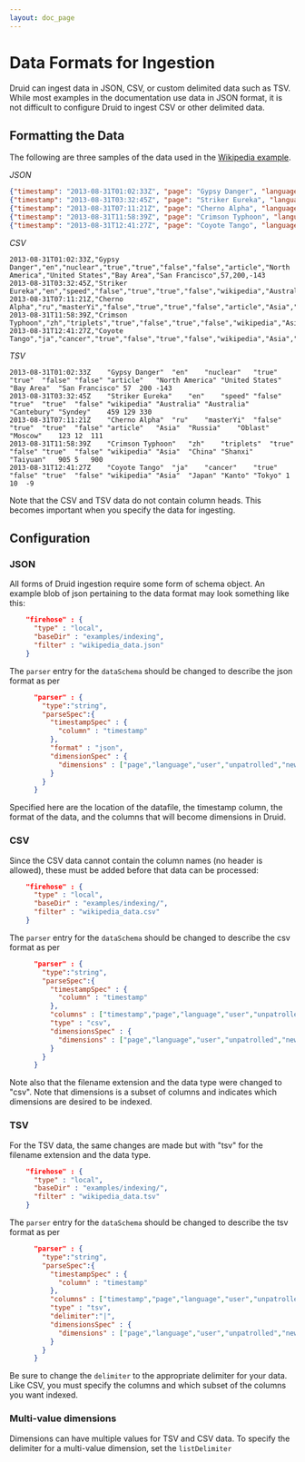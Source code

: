 ```yaml
---
layout: doc_page
---
```

Data Formats for Ingestion
==========================

Druid can ingest data in JSON, CSV, or custom delimited data such as TSV. While most examples in the documentation use data in JSON format, it is not difficult to configure Druid to ingest CSV or other delimited data.

## Formatting the Data
The following are three samples of the data used in the [Wikipedia example](Tutorial%3A-Loading-Streaming-Data.html).

_JSON_

```json
{"timestamp": "2013-08-31T01:02:33Z", "page": "Gypsy Danger", "language" : "en", "user" : "nuclear", "unpatrolled" : "true", "newPage" : "true", "robot": "false", "anonymous": "false", "namespace":"article", "continent":"North America", "country":"United States", "region":"Bay Area", "city":"San Francisco", "added": 57, "deleted": 200, "delta": -143}
{"timestamp": "2013-08-31T03:32:45Z", "page": "Striker Eureka", "language" : "en", "user" : "speed", "unpatrolled" : "false", "newPage" : "true", "robot": "true", "anonymous": "false", "namespace":"wikipedia", "continent":"Australia", "country":"Australia", "region":"Cantebury", "city":"Syndey", "added": 459, "deleted": 129, "delta": 330}
{"timestamp": "2013-08-31T07:11:21Z", "page": "Cherno Alpha", "language" : "ru", "user" : "masterYi", "unpatrolled" : "false", "newPage" : "true", "robot": "true", "anonymous": "false", "namespace":"article", "continent":"Asia", "country":"Russia", "region":"Oblast", "city":"Moscow", "added": 123, "deleted": 12, "delta": 111}
{"timestamp": "2013-08-31T11:58:39Z", "page": "Crimson Typhoon", "language" : "zh", "user" : "triplets", "unpatrolled" : "true", "newPage" : "false", "robot": "true", "anonymous": "false", "namespace":"wikipedia", "continent":"Asia", "country":"China", "region":"Shanxi", "city":"Taiyuan", "added": 905, "deleted": 5, "delta": 900}
{"timestamp": "2013-08-31T12:41:27Z", "page": "Coyote Tango", "language" : "ja", "user" : "cancer", "unpatrolled" : "true", "newPage" : "false", "robot": "true", "anonymous": "false", "namespace":"wikipedia", "continent":"Asia", "country":"Japan", "region":"Kanto", "city":"Tokyo", "added": 1, "deleted": 10, "delta": -9}
```

_CSV_

```
2013-08-31T01:02:33Z,"Gypsy Danger","en","nuclear","true","true","false","false","article","North America","United States","Bay Area","San Francisco",57,200,-143
2013-08-31T03:32:45Z,"Striker Eureka","en","speed","false","true","true","false","wikipedia","Australia","Australia","Cantebury","Syndey",459,129,330
2013-08-31T07:11:21Z,"Cherno Alpha","ru","masterYi","false","true","true","false","article","Asia","Russia","Oblast","Moscow",123,12,111
2013-08-31T11:58:39Z,"Crimson Typhoon","zh","triplets","true","false","true","false","wikipedia","Asia","China","Shanxi","Taiyuan",905,5,900
2013-08-31T12:41:27Z,"Coyote Tango","ja","cancer","true","false","true","false","wikipedia","Asia","Japan","Kanto","Tokyo",1,10,-9
```

_TSV_

```
2013-08-31T01:02:33Z	"Gypsy Danger"	"en"	"nuclear"	"true"	"true"	"false"	"false"	"article"	"North America"	"United States"	"Bay Area"	"San Francisco"	57	200	-143
2013-08-31T03:32:45Z	"Striker Eureka"	"en"	"speed"	"false"	"true"	"true"	"false"	"wikipedia"	"Australia"	"Australia"	"Cantebury"	"Syndey"	459	129	330
2013-08-31T07:11:21Z	"Cherno Alpha"	"ru"	"masterYi"	"false"	"true"	"true"	"false"	"article"	"Asia"	"Russia"	"Oblast"	"Moscow"	123	12	111
2013-08-31T11:58:39Z	"Crimson Typhoon"	"zh"	"triplets"	"true"	"false"	"true"	"false"	"wikipedia"	"Asia"	"China"	"Shanxi"	"Taiyuan"	905	5	900
2013-08-31T12:41:27Z	"Coyote Tango"	"ja"	"cancer"	"true"	"false"	"true"	"false"	"wikipedia"	"Asia"	"Japan"	"Kanto"	"Tokyo"	1	10	-9
```

Note that the CSV and TSV data do not contain column heads. This becomes important when you specify the data for ingesting.

## Configuration

### JSON
All forms of Druid ingestion require some form of schema object. An example blob of json pertaining to the data format may look something like this:

```json
    "firehose" : {
      "type" : "local",
      "baseDir" : "examples/indexing",
      "filter" : "wikipedia_data.json"
    }
```

The `parser` entry for the `dataSchema` should be changed to describe the json format as per

```json
      "parser" : {
        "type":"string",
        "parseSpec":{
          "timestampSpec" : {
            "column" : "timestamp"
          },
          "format" : "json",
          "dimensionSpec" : {
            "dimensions" : ["page","language","user","unpatrolled","newPage","robot","anonymous","namespace","continent","country","region","city"]
          }
        }
      }
```

Specified here are the location of the datafile, the timestamp column, the format of the data, and the columns that will become dimensions in Druid.

### CSV
Since the CSV data cannot contain the column names (no header is allowed), these must be added before that data can be processed:

```json
    "firehose" : {
      "type" : "local",
      "baseDir" : "examples/indexing/",
      "filter" : "wikipedia_data.csv"
    }
```

The `parser` entry for the `dataSchema` should be changed to describe the csv format as per

```json
      "parser" : {
        "type":"string",
        "parseSpec":{
          "timestampSpec" : {
            "column" : "timestamp"
          },
          "columns" : ["timestamp","page","language","user","unpatrolled","newPage","robot","anonymous","namespace","continent","country","region","city"],
          "type" : "csv",
          "dimensionsSpec" : {
            "dimensions" : ["page","language","user","unpatrolled","newPage","robot","anonymous","namespace","continent","country","region","city"]
          }
        }
      }
```

Note also that the filename extension and the data type were changed to "csv". Note that dimensions is a subset of columns and indicates which dimensions are desired to be indexed.

### TSV
For the TSV data, the same changes are made but with "tsv" for the filename extension and the data type.
```json
    "firehose" : {
      "type" : "local",
      "baseDir" : "examples/indexing/",
      "filter" : "wikipedia_data.tsv"
    }
```
The `parser` entry for the `dataSchema` should be changed to describe the tsv format as per
```json
      "parser" : {
        "type":"string",
        "parseSpec":{
          "timestampSpec" : {
            "column" : "timestamp"
          },
          "columns" : ["timestamp","page","language","user","unpatrolled","newPage","robot","anonymous","namespace","continent","country","region","city"],
          "type" : "tsv",
          "delimiter":"|",
          "dimensionsSpec" : {
            "dimensions" : ["page","language","user","unpatrolled","newPage","robot","anonymous","namespace","continent","country","region","city"]
          }
        }
      }
```
Be sure to change the `delimiter` to the appropriate delimiter for your data. Like CSV, you must specify the columns and which subset of the columns you want indexed.

### Multi-value dimensions
Dimensions can have multiple values for TSV and CSV data. To specify the delimiter for a multi-value dimension, set the `listDelimiter`
